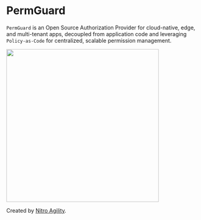 # PermGuard

`PermGuard` is an Open Source Authorization Provider for cloud-native, edge, and multi-tenant apps, decoupled from application code and leveraging `Policy-as-Code` for centralized, scalable permission management.

<p align="left">
  <img src="https://raw.githubusercontent.com/permguard/permguard-assets/main/pink-txt//1line.svg" class="center" width="400px" height="auto"/>
</p>

Created by [Nitro Agility](https://www.nitroagility.com/).

